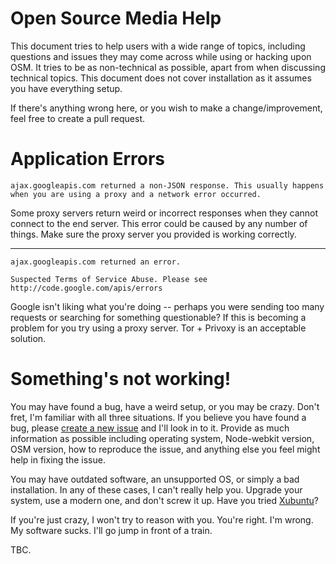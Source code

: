 Open Source Media Help
=======

This document tries to help users with a wide range of topics, including questions and issues they may come across while using or hacking upon OSM. It tries to be as non-technical as possible, apart from when discussing technical topics. This document does not cover installation as it assumes you have everything setup.

If there's anything wrong here, or you wish to make a change/improvement, feel free to create a pull request.

Application Errors
=======

```
ajax.googleapis.com returned a non-JSON response. This usually happens when you are using a proxy and a network error occurred.
```

Some proxy servers return weird or incorrect responses when they cannot connect to the end server. This error could be caused by any number of things. Make sure the proxy server you provided is working correctly.

---------------------------------------

```
ajax.googleapis.com returned an error.

Suspected Terms of Service Abuse. Please see http://code.google.com/apis/errors
```

Google isn't liking what you're doing -- perhaps you were sending too many requests or searching for something questionable? If this is becoming a problem for you try using a proxy server. Tor + Privoxy is an acceptable solution.

Something's not working!
=======

You may have found a bug, have a weird setup, or you may be crazy. Don't fret, I'm familiar with all three situations. If you believe you have found a bug, please [create a new issue](https://github.com/nmalcolm/osm/issues/new) and I'll look in to it. Provide as much information as possible including operating system, Node-webkit version, OSM version, how to reproduce the issue, and anything else you feel might help in fixing the issue.

You may have outdated software, an unsupported OS, or simply a bad installation. In any of these cases, I can't really help you. Upgrade your system, use a modern one, and don't screw it up. Have you tried [Xubuntu](http://xubuntu.org/)?

If you're just crazy, I won't try to reason with you. You're right. I'm wrong. My software sucks. I'll go jump in front of a train.

TBC.
